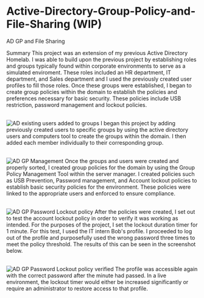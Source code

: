 # Active-Directory-Group-Policy-and-File-Sharing (WIP)
AD GP and File Sharing

Summary
This project was an extension of my previous Active Directory Homelab. I was able to build upon the previous project by establishing roles and groups typically found within corporate environments to serve as a simulated enviroment. These roles included an HR department, IT department, and Sales department and I used the previously created user profiles to fill those roles. Once these groups were established, I began to create group policies within the domain to establish the policies and preferences necessary for basic security. These policies include USB restriction, password management and lockout policies. 

<br/>![AD existing users added to groups](https://github.com/user-attachments/assets/f2f3051e-94fb-4c37-a072-fb3a22dfc1ed)
I began this project by adding previously created users to specific groups by using the active directory users and computers tool to create the groups within the domain. I then added each member individually to their corresponding group.<br/>


<br/>![AD GP Management](https://github.com/user-attachments/assets/6847c464-fcbc-40af-914c-e70f245b47c4)
Once the groups and users were created and properly sorted, I created group policies for the domain by using the Group Policy Management Tool within the server manager. I created policies such as USB Prevention, Password management, and Account lockout policies to establish basic security policies for the environment. These policies were linked to the appropriate users and enforced to ensure compliance.<br/>



<br/>![AD GP Password Lockout policy](https://github.com/user-attachments/assets/ba1a82ee-516b-4ecd-b805-82e676b3872b)
After the policies were created, I set out to test the account lockout policy in order to verify it was working as intended. For the purposes of the project, I set the lockout duration timer for 1 minute. For this test, I used the IT intern Bob's profile. I proceeded to log out of the profile and purposefully used the wrong password three times to meet the policy threshold. The results of this can be seen in the screenshot below.<br/>


<br/>![AD GP Password Lockout policy verified](https://github.com/user-attachments/assets/b0d22b6a-34c7-4e9c-878b-b8a522c49b5a)
The profile was accessible again with the correct password after the minute had passed. In a live environment, the lockout timer would either be increased significantly or require an administrator to restore access to that profile. 

